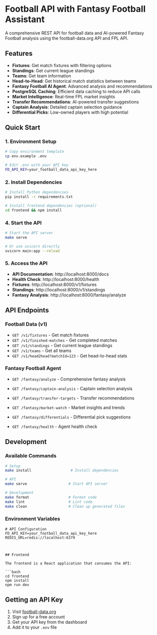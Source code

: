 # Football API with Fantasy Football Assistant

A comprehensive REST API for football data and AI-powered Fantasy Football analysis using the football-data.org API and FPL API.

## Features

- **Fixtures**: Get match fixtures with filtering options
- **Standings**: Get current league standings
- **Teams**: Get team information
- **Head-to-Head**: Get historical match statistics between teams
- **Fantasy Football AI Agent**: Advanced analysis and recommendations
- **PostgreSQL Caching**: Efficient data caching to reduce API calls
- **Market Intelligence**: Real-time FPL market insights
- **Transfer Recommendations**: AI-powered transfer suggestions
- **Captain Analysis**: Detailed captain selection guidance
- **Differential Picks**: Low-owned players with high potential

## Quick Start

### 1. Environment Setup

```bash
# Copy environment template
cp env.example .env

# Edit .env with your API key
FD_API_KEY=your_football_data_api_key_here
```

### 2. Install Dependencies

```bash
# Install Python dependencies
pip install -r requirements.txt

# Install frontend dependencies (optional)
cd frontend && npm install
```



### 4. Start the API

```bash
# Start the API server
make serve

# Or use uvicorn directly
uvicorn main:app --reload
```

### 5. Access the API

- **API Documentation**: http://localhost:8000/docs
- **Health Check**: http://localhost:8000/health
- **Fixtures**: http://localhost:8000/v1/fixtures
- **Standings**: http://localhost:8000/v1/standings
- **Fantasy Analysis**: http://localhost:8000/fantasy/analyze


## API Endpoints

### Football Data (v1)
- `GET /v1/fixtures` - Get match fixtures
- `GET /v1/finished-matches` - Get completed matches
- `GET /v1/standings` - Get current league standings
- `GET /v1/teams` - Get all teams
- `GET /v1/head2head?matchId=123` - Get head-to-head stats

### Fantasy Football Agent
- `GET /fantasy/analyze` - Comprehensive fantasy analysis
- `GET /fantasy/captain-analysis` - Captain selection analysis
- `GET /fantasy/transfer-targets` - Transfer recommendations
- `GET /fantasy/market-watch` - Market insights and trends
- `GET /fantasy/differentials` - Differential pick suggestions

- `GET /fantasy/health` - Agent health check

## Development

### Available Commands

```bash
# Setup
make install                  # Install dependencies

# API
make serve                   # Start API server

# Development
make format                  # Format code
make lint                    # Lint code
make clean                   # Clean up generated files
```

### Environment Variables

```env
# API Configuration
FD_API_KEY=your_football_data_api_key_here
REDIS_URL=redis://localhost:6379



## Frontend

The frontend is a React application that consumes the API:

```bash
cd frontend
npm install
npm run dev
```

## Getting an API Key

1. Visit [football-data.org](https://www.football-data.org/)
2. Sign up for a free account
3. Get your API key from the dashboard
4. Add it to your `.env` file
